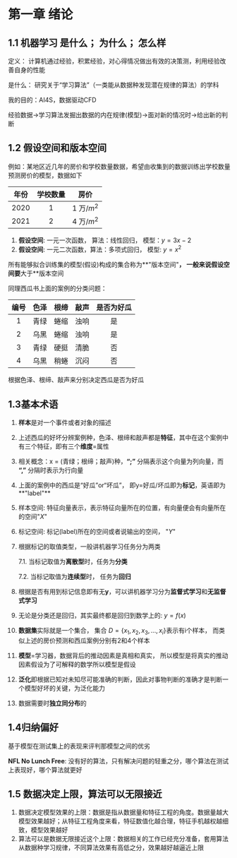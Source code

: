 # 第一章 绪论

## 1.1 机器学习 是什么； 为什么； 怎么样

定义： 计算机通过经验，积累经验，对心得情况做出有效的决策测，利用经验改善自身的性能

是什么： 研究关于“学习算法”（一类能从数据种发现潜在规律的算法）的学科

我的目的：AI4S，数据驱动CFD

经验数据->学习算法发掘出数据的内在规律(模型)->面对新的情况时->给出新的判断

## 1.2 假设空间和版本空间

例如：某地区近几年的房价和学校数量数据，希望由收集到的数据训练出学校数量预测房价的模型，数据如下

| 年份 | 学校数量 |     房价     |
| :--: | :------: | :----------: |
| 2020 |    1     | 1 万/${m^2}$ |
| 2021 |    2     | 4 万/${m^2}$ |

1. **假设空间**: 一元一次函数， 算法：线性回归， 模型：$y = 3x-2$
2. **假设空间**: 一元二次函数，算法：多项式回归， 模型: $y=x^2$

所有能够拟合训练集的模型(假设)构成的集合称为**"版本空间"**， 一般来说假设空间要**大于**版本空间

同理西瓜书上面的案例的分类问题：

| 编号 | 色泽 | 根缔 | 敲声 | 是否为好瓜 |
| :--: | :--: | :--: | :--: | :--------: |
|  1   | 青绿 | 蜷缩 | 浊响 |     是     |
|  2   | 乌黑 | 蜷缩 | 浊响 |     是     |
|  3   | 青绿 | 硬挺 | 清脆 |     否     |
|  4   | 乌黑 | 稍蜷 | 沉闷 |     否     |

根据色泽、根缔、敲声来分别决定西瓜是否为好瓜

## 1.3基本术语

1. **样本**是对一个事件或者对象的描述

2. 上述西瓜的好坏分辨案例种，色泽、根缔和敲声都是**特征**，其中在这个案例中有三个特征，即有三个**维度**=属性

3. 相关概念：x = (青绿；根缔；敲声)种，**“;”** 分隔表示这个向量为列向量，而 **“,”** 分隔时表示为行向量

4. 上面的案例中的西瓜是“好瓜”or“坏瓜”， 即y=好瓜/坏瓜即为**标记**，英语即为**"label"**

5. 样本空间: 特征向量表示，表示特征向量所在的位置，有向量便会有向量所在的空间"$X$"

6. 标记空间: 标记(label)所在的空间或者说输出的空间， "$Y$"

7. 根据标记的取值类型，一般讲机器学习任务分为两类

   7.1. 当标记取值为**离散型**时，任务为**分类**

   7.2. 当标记取值为**连续型**时， 任务为**回归**

8. 根据是否有用到标记信息即有无**y**，可以讲机器学习分为**监督式学习**和**无监督式学习**

9. 无论是分类还是回归，其实最终都是回归到数学上的: $y =f(x)$

10. **数据集**实际就是一个集合， 集合 $D = \left\{x_1, x_2, x_3,..., x_i\right\}$表示有i个样本， 而类似上述的房价预测和西瓜案例分别有2和4个样本

11. **模型**=学习器，数据背后的推动因素是真相和真实， 所以模型是将真实的推动因素假设为了可解释的数学所以模型是假设

12. **泛化**即根据已知对未知尽可能准确的判断，因此对事物判断的准确才是判断一个模型好坏的关键，为泛化能力

13. 数据需要时**独立同分布**的

## 1.4归纳偏好

基于模型在测试集上的表现来评判那模型之间的优劣

**NFL No Lunch Free**: 没有好的算法，只有解决问题的轻重之分，哪个算法在测试上表现好，哪个算法就更好

## 1.5 数据决定上限，算法可以无限接近

1. 数据决定模型效果的上限：数据是指从数据量和特征工程的角度。数据量越大模型效果越好；从特征工程角度来看，特征数值化越合理，特征手机越权越细致，模型效果越好
2. 算法可以是数据无限接近这个上限：数据相关的工作已经充分准备，套用算法从数据种学习规律，不同算法效果有高低之分，效果越好越逼近上限





